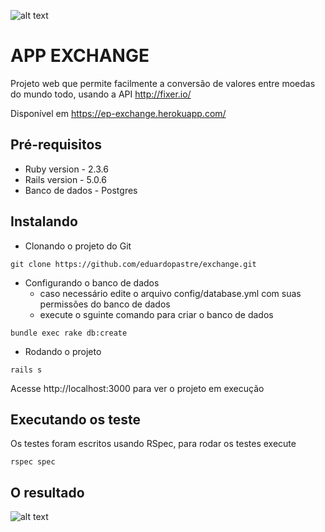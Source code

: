 ![alt text](https://www.dropbox.com/s/72w8qgypp3eatv7/exchange.jpeg?raw=1)

# APP EXCHANGE

Projeto web que permite facilmente a conversão de valores entre moedas do mundo todo, usando a API http://fixer.io/

Disponível em https://ep-exchange.herokuapp.com/

## Pré-requisitos

* Ruby version - 2.3.6
* Rails version - 5.0.6
* Banco de dados - Postgres

## Instalando

* Clonando o projeto do Git
```
git clone https://github.com/eduardopastre/exchange.git
```

* Configurando o banco de dados
  * caso necessário edite o arquivo config/database.yml com suas permissões do banco de dados
  * execute o sguinte comando para criar o banco de dados
```
bundle exec rake db:create
```

* Rodando o projeto
```
rails s
```
Acesse http://localhost:3000 para ver o projeto em execução

## Executando os teste

Os testes foram escritos usando RSpec, para rodar os testes execute
```
rspec spec
```

## O resultado

![alt text](https://www.dropbox.com/s/imi03xxyo66yo0b/home.jpeg?raw=1)
